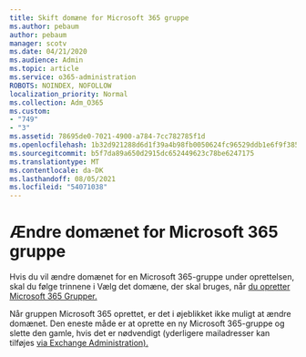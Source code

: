 ```yaml
---
title: Skift domæne for Microsoft 365 gruppe
ms.author: pebaum
author: pebaum
manager: scotv
ms.date: 04/21/2020
ms.audience: Admin
ms.topic: article
ms.service: o365-administration
ROBOTS: NOINDEX, NOFOLLOW
localization_priority: Normal
ms.collection: Adm_O365
ms.custom:
- "749"
- "3"
ms.assetid: 78695de0-7021-4900-a784-7cc782785f1d
ms.openlocfilehash: 1b32d921288d6d1f39a4b98fb0050624fc96529ddb1e6f9f385687187c729ae6
ms.sourcegitcommit: b5f7da89a650d2915dc652449623c78be6247175
ms.translationtype: MT
ms.contentlocale: da-DK
ms.lasthandoff: 08/05/2021
ms.locfileid: "54071038"
---
```

# <a name="change-the-domain-for-microsoft-365-group"></a>Ændre domænet for Microsoft 365 gruppe

Hvis du vil ændre domænet for en Microsoft 365-gruppe under oprettelsen, skal du følge trinnene i Vælg det domæne, der skal bruges, når [du opretter Microsoft 365 Grupper.](https://docs.microsoft.com/microsoft-365/admin/create-groups/choose-domain-to-create-groups)
  
Når gruppen Microsoft 365 oprettet, er det i øjeblikket ikke muligt at ændre domænet. Den eneste måde er at oprette en ny Microsoft 365-gruppe og slette den gamle, hvis det er nødvendigt (yderligere mailadresser kan tilføjes [via Exchange Administration).](https://outlook.office365.com/ecp.aspx)